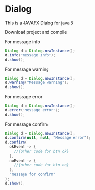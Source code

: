 # Dialog

This is a JAVAFX Dialog for java 8

Download project and compile

For message info
```java
Dialog d = Dialog.newInstance();
d.info("Message info");
d.show();
```

For message warning
```java
Dialog d = Dialog.newInstance();
d.warning("Message warning");
d.show();
```

For message error
```java
Dialog d = Dialog.newInstance();
d.error("Message error");
d.show();
```
For message confirm
```java
Dialog d = Dialog.newInstance();
d.confirm(null, null, "Message error");
d.confirm(
  okEvent -> {
    //{other code for btn ok}
  },
  noEvent -> {
    //{other code for btn no}
  },
  "message for confirm"
);
d.show();
```


